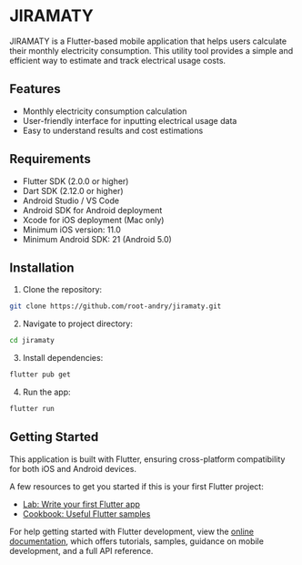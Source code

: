 # JIRAMATY

JIRAMATY is a Flutter-based mobile application that helps users calculate their monthly electricity consumption. This utility tool provides a simple and efficient way to estimate and track electrical usage costs.

## Features

- Monthly electricity consumption calculation
- User-friendly interface for inputting electrical usage data
- Easy to understand results and cost estimations

## Requirements

- Flutter SDK (2.0.0 or higher)
- Dart SDK (2.12.0 or higher)
- Android Studio / VS Code
- Android SDK for Android deployment
- Xcode for iOS deployment (Mac only)
- Minimum iOS version: 11.0
- Minimum Android SDK: 21 (Android 5.0)

## Installation

1. Clone the repository:
```bash
git clone https://github.com/root-andry/jiramaty.git
```

2. Navigate to project directory:
```bash
cd jiramaty
```

3. Install dependencies:
```bash
flutter pub get
```

4. Run the app:
```bash
flutter run
```

## Getting Started

This application is built with Flutter, ensuring cross-platform compatibility for both iOS and Android devices.

A few resources to get you started if this is your first Flutter project:

- [Lab: Write your first Flutter app](https://docs.flutter.dev/get-started/codelab)
- [Cookbook: Useful Flutter samples](https://docs.flutter.dev/cookbook)

For help getting started with Flutter development, view the
[online documentation](https://docs.flutter.dev/), which offers tutorials,
samples, guidance on mobile development, and a full API reference.
